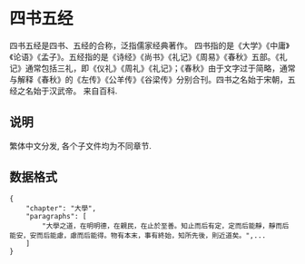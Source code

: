 四书五经
========

四书五经是四书、五经的合称，泛指儒家经典著作。
四书指的是《大学》《中庸》《论语》《孟子》。五经指的是《诗经》《尚书》《礼记》《周易》《春秋》五部。《礼记》通常包括三礼，即《仪礼》《周礼》《礼记》；《春秋》由于文字过于简略，通常与解释《春秋》的《左传》《公羊传》《谷梁传》分别合刊。四书之名始于宋朝，五经之名始于汉武帝。 来自百科.

## 说明

繁体中文分发, 各个子文件均为不同章节.

## 数据格式

```
{
    "chapter": "大學",
	"paragraphs": [
		"大學之道，在明明德，在親民，在止於至善。知止而后有定，定而后能靜，靜而后能安，安而后能慮，慮而后能得。物有本末，事有終始，知所先後，則近道矣。",...
    ]
}
```
